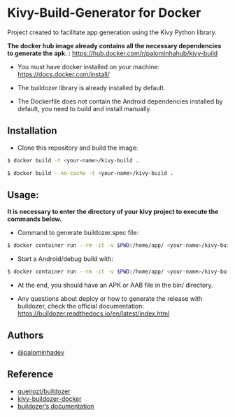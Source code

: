 # Kivy-Build-Generator for Docker

Project created to facilitate app generation using the Kivy Python library.

**The docker hub image already contains all the necessary dependencies to generate the apk. :** https://hub.docker.com/r/palominhahub/kivy-build

* You must have docker installed on your machine: https://docs.docker.com/install/

* The buildozer library is already installed by default.

* The Dockerfile does not contain the Android dependencies installed by default, you need to build and install manually.

## Installation

* Clone this repository and build the image:
```bash
$ docker build -t <your-name>/kivy-build .
```
```bash
$ docker build --no-cache -t <your-name>/kivy-build .
```
## Usage:

**It is necessary to enter the directory of your kivy project to execute the commands below.**

* Command to generate buildozer.spec file:
```bash
$ docker container run --rm -it -v $PWD:/home/app/ <your-name>/kivy-build python3 -m buildozer init
```

* Start a Android/debug build with:
```bash
$ docker container run --rm -it -v $PWD:/home/app/ <your-name>/kivy-build python3 -m buildozer -v android debug
```

* At the end, you should have an APK or AAB file in the bin/ directory.

* Any questions about deploy or how to generate the release with buildozer, check the official documentation: https://buildozer.readthedocs.io/en/latest/index.html
## Authors

- [@palominhadev](https://github.com/palominhadev)


## Reference

 - [queirozt/buildozer](https://hub.docker.com/r/queirozt/buildozer)
 - [kivy-buildozer-docker](https://github.com/jedie/kivy-buildozer-docker/blob/master/Dockerfile)
- [buildozer’s documentation](https://buildozer.readthedocs.io/en/latest/)